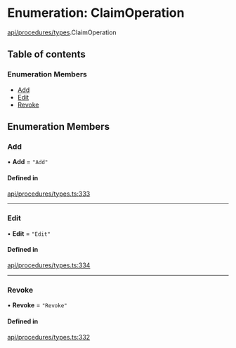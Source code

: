 # Enumeration: ClaimOperation

[api/procedures/types](../wiki/api.procedures.types).ClaimOperation

## Table of contents

### Enumeration Members

- [Add](../wiki/api.procedures.types.ClaimOperation#add)
- [Edit](../wiki/api.procedures.types.ClaimOperation#edit)
- [Revoke](../wiki/api.procedures.types.ClaimOperation#revoke)

## Enumeration Members

### Add

• **Add** = ``"Add"``

#### Defined in

[api/procedures/types.ts:333](https://github.com/PolymeshAssociation/polymesh-sdk/blob/339b7503/src/api/procedures/types.ts#L333)

___

### Edit

• **Edit** = ``"Edit"``

#### Defined in

[api/procedures/types.ts:334](https://github.com/PolymeshAssociation/polymesh-sdk/blob/339b7503/src/api/procedures/types.ts#L334)

___

### Revoke

• **Revoke** = ``"Revoke"``

#### Defined in

[api/procedures/types.ts:332](https://github.com/PolymeshAssociation/polymesh-sdk/blob/339b7503/src/api/procedures/types.ts#L332)
